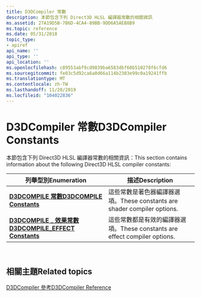 ```yaml
---
title: D3DCompiler 常數
description: 本節包含下列 Direct3D HLSL 編譯器常數的相關資訊
ms.assetid: 27A19D5B-7B6D-4CA4-89BB-9DD6A5AEB8B9
ms.topic: reference
ms.date: 05/31/2018
topic_type:
- apiref
api_name: ''
api_type: ''
api_location: ''
ms.openlocfilehash: c89553abf9cd9839ba6583dbf60b510278f6cfd6
ms.sourcegitcommit: fe03c5d92ca6a0d66a114b2303e99c0a19241ffb
ms.translationtype: MT
ms.contentlocale: zh-TW
ms.lasthandoff: 11/20/2019
ms.locfileid: "104022836"
---
```

# <a name="d3dcompiler-constants"></a><span data-ttu-id="41f2c-103">D3DCompiler 常數</span><span class="sxs-lookup"><span data-stu-id="41f2c-103">D3DCompiler Constants</span></span>

<span data-ttu-id="41f2c-104">本節包含下列 Direct3D HLSL 編譯器常數的相關資訊：</span><span class="sxs-lookup"><span data-stu-id="41f2c-104">This section contains information about the following Direct3D HLSL compiler constants:</span></span>



| <span data-ttu-id="41f2c-105">列舉型別</span><span class="sxs-lookup"><span data-stu-id="41f2c-105">Enumeration</span></span>                                                         | <span data-ttu-id="41f2c-106">描述</span><span class="sxs-lookup"><span data-stu-id="41f2c-106">Description</span></span>                                  |
|---------------------------------------------------------------------|----------------------------------------------|
| [<span data-ttu-id="41f2c-107">**D3DCOMPILE 常數**</span><span class="sxs-lookup"><span data-stu-id="41f2c-107">**D3DCOMPILE Constants**</span></span>](d3dcompile-constants.md)                | <span data-ttu-id="41f2c-108">這些常數是著色器編譯器選項。</span><span class="sxs-lookup"><span data-stu-id="41f2c-108">These constants are shader compiler options.</span></span> |
| [<span data-ttu-id="41f2c-109">**D3DCOMPILE \_ 效果常數**</span><span class="sxs-lookup"><span data-stu-id="41f2c-109">**D3DCOMPILE\_EFFECT Constants**</span></span>](d3dcompile-effect-constants.md) | <span data-ttu-id="41f2c-110">這些常數都是有效的編譯器選項。</span><span class="sxs-lookup"><span data-stu-id="41f2c-110">These constants are effect compiler options.</span></span> |



 

## <a name="related-topics"></a><span data-ttu-id="41f2c-111">相關主題</span><span class="sxs-lookup"><span data-stu-id="41f2c-111">Related topics</span></span>

<dl> <dt>

[<span data-ttu-id="41f2c-112">D3DCompiler 參考</span><span class="sxs-lookup"><span data-stu-id="41f2c-112">D3DCompiler Reference</span></span>](dx-graphics-d3dcompiler-reference.md)
</dt> </dl>

 

 




